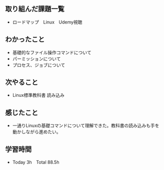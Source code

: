 ## 取り組んだ課題一覧  
- ロードマップ　Linux　Udemy視聴
## わかったこと  
- 基礎的なファイル操作コマンドについて
- パーミッションについて
- プロセス、ジョブについて
## 次やること  
- Linux標準教科書 読み込み
## 感じたこと  
- 一通りLinuxの基礎コマンドについて理解できた。教科書の読み込みも手を動かしながら進めたい。
## 学習時間  
- Today 3h　Total 88.5h
